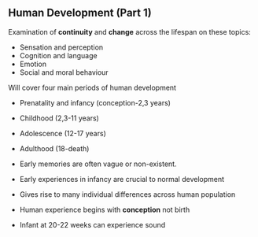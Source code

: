 ## Human Development (Part 1)
Examination of **continuity** and **change** across the lifespan on these topics:
* Sensation and perception
* Cognition and language
* Emotion
* Social and moral behaviour

Will cover four main periods of human development
* Prenatality and infancy (conception-2,3 years)
* Childhood (2,3-11 years)
* Adolescence (12-17 years)
* Adulthood (18-death)

* Early memories are often vague or non-existent.
* Early experiences in infancy are crucial to normal development
* Gives rise to many individual differences across human population
* Human experience begins with **conception** not birth
* Infant at 20-22 weeks can experience sound 